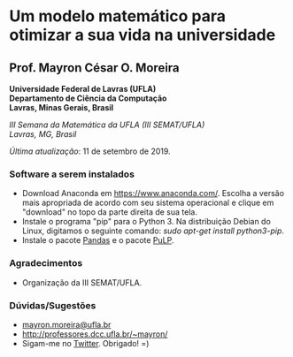 # Um modelo matemático para otimizar a sua vida na universidade

## Prof. Mayron César O. Moreira 

**Universidade Federal de Lavras (UFLA)**  
**Departamento de Ciência da Computação**  
**Lavras, Minas Gerais, Brasil**  

*III Semana da Matemática da UFLA (III SEMAT/UFLA)*  
*Lavras, MG, Brasil*

*Última atualização*: 11 de setembro de 2019.

### Software a serem instalados

* Download Anaconda em https://www.anaconda.com/. Escolha a versão mais apropriada de acordo com seu sistema operacional e clique em "download" no topo da parte direita de sua tela.
* Instale o programa "pip" para o Python 3. Na distribuição Debian do Linux, digitamos o seguinte comando: *sudo apt-get install python3-pip*.   
* Instale o pacote [Pandas](https://pandas.pydata.org/) e o pacote [PuLP](https://pythonhosted.org/PuLP/).

### Agradecimentos  

* Organização da III SEMAT/UFLA.  

### Dúvidas/Sugestões

* mayron.moreira@ufla.br
* http://professores.dcc.ufla.br/~mayron/
* Sigam-me no [Twitter](http://twitter.com/MayronMoreira). Obrigado! =)
